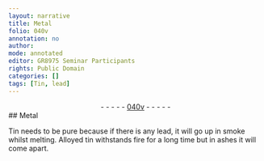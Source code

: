 ```yaml
---
layout: narrative
title: Metal
folio: 040v
annotation: no
author:
mode: annotated
editor: GR8975 Seminar Participants
rights: Public Domain
categories: []
tags: [Tin, lead]
---
```


 <div class="folio" align="center">- - - - - <a href="http://gallica.bnf.fr/ark:/12148/btv1b10500001g/f86.image" target="_blank">040v</a> - - - - - </div>  
## Metal

 
<span class="material">Tin</span> needs to be pure because if there is any <span class="material">lead</span>, it will go up in smoke whilst melting. Alloyed tin withstands fire for a long time but in ashes it will come apart.
 
